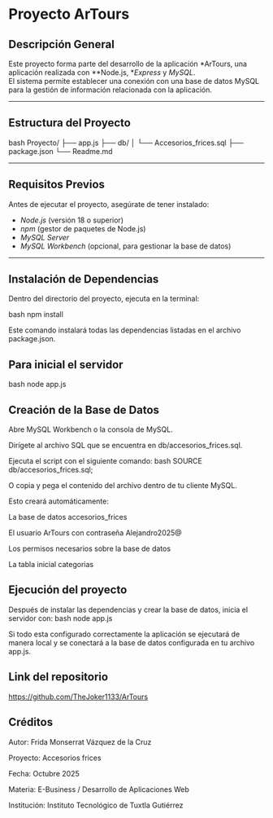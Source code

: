 # Proyecto ArTours

## Descripción General
Este proyecto forma parte del desarrollo de la aplicación *ArTours, una aplicación realizada con **Node.js, **Express* y *MySQL*.  
El sistema permite establecer una conexión con una base de datos MySQL para la gestión de información relacionada con la aplicación.

---

## Estructura del Proyecto

bash
Proyecto/
├── app.js
├── db/
│   └── Accesorios_frices.sql
├── package.json
└── Readme.md


---

## Requisitos Previos

Antes de ejecutar el proyecto, asegúrate de tener instalado:

- *Node.js* (versión 18 o superior)
- *npm* (gestor de paquetes de Node.js)
- *MySQL Server*
- *MySQL Workbench* (opcional, para gestionar la base de datos)

---

## Instalación de Dependencias

Dentro del directorio del proyecto, ejecuta en la terminal:

bash
npm install

Este comando instalará todas las dependencias listadas en el archivo package.json.

## Para inicial el servidor

bash
node app.js

## Creación de la Base de Datos

Abre MySQL Workbench o la consola de MySQL.

Dirígete al archivo SQL que se encuentra en db/accesorios_frices.sql.

Ejecuta el script con el siguiente comando:
bash
SOURCE db/accesorios_frices.sql;

O copia y pega el contenido del archivo dentro de tu cliente MySQL.

Esto creará automáticamente:

La base de datos accesorios_frices

El usuario ArTours con contraseña Alejandro2025@

Los permisos necesarios sobre la base de datos

La tabla inicial categorias

## Ejecución del proyecto
Después de instalar las dependencias y crear la base de datos, inicia el servidor con:
 bash
node app.js


Si todo esta configurado correctamente la aplicación se ejecutará de manera local y se conectará a la base de datos configurada en tu archivo app.js.

## Link del repositorio
https://github.com/TheJoker1133/ArTours

## Créditos

Autor: Frida Monserrat Vázquez de la Cruz

Proyecto: Accesorios frices

Fecha: Octubre 2025

Materia: E-Business / Desarrollo de Aplicaciones Web

Institución: Instituto Tecnológico de Tuxtla Gutiérrez